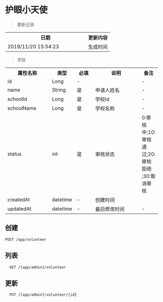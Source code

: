 # 护眼小天使

> 更新记录

<table>
    <tr>
        <th style="width:250px;">日期</th>
        <th>更新内容</th>
    </tr>
    <tr>
        <td>2019/11/20 15:54:23 </td>
        <td>生成时间</td>
    </tr>
</table>

> 字段

<table>
    <tr>
        <th style="width:150px;">属性名称</th>
        <th style="width:60px;">类型</th>
        <th style="width:60px;">必填</th>
        <th style="width:200px;">说明</th>
        <th>备注</th>
    </tr>
    <tr>
        <td>id</td>
        <td>Long</td>
        <td>-</td>
        <td></td>
        <td>-</td>
    </tr>
    <tr>
        <td>name</td>
        <td>String</td>
        <td>是</td>
        <td>申请人姓名</td>
        <td>-</td>
    </tr>
    <tr>
        <td>schoolId</td>
        <td>Long</td>
        <td>是</td>
        <td>学校Id</td>
        <td>-</td>
    </tr>
    <tr>
          <td>schoolName</td>
          <td>Long</td>
          <td>是</td>
          <td>学校名称</td>
          <td>-</td>
      </tr>
     <tr>
         <td>status</td>
         <td>int</td>
         <td>是</td>
         <td>审核状态</td>
         <td>0:审核中;10:审核通过;20:审核拒绝 ;30:取消审核 </td>
     </tr>
    <tr>
        <td>createdAt</td>
        <td>datetime</td>
        <td>-</td>
        <td>创建时间</td>
        <td></td>
    </tr>
    <tr>
        <td>updatedAt</td>
        <td>datetime</td>
        <td>-</td>
        <td>最后修改时间</td>
        <td>-</td>
    </tr>
   </table>

## 创建

```
POST /app/volunteer
```


## 列表

```
  GET /[app/admin]/volunteer
```


## 更新

```
  PUT /[app/admin]/volunteer/{id}
```


